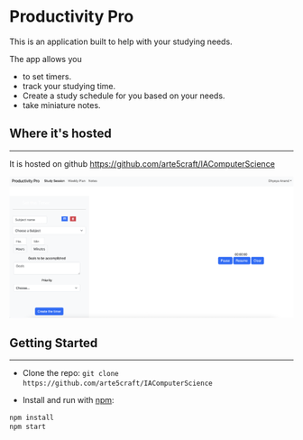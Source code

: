 # Productivity Pro

This is an application built to help with your studying needs.

The app allows you
- to set timers.
- track your studying time.
- Create a study schedule for you based on your needs.
- take miniature notes.

## Where it's hosted
----

It is hosted on github
https://github.com/arte5craft/IAComputerScience

![study session page](img/screenshot1.png)


## Getting Started
----

- Clone the repo:  `git clone https://github.com/arte5craft/IAComputerScience`

- Install and run with [npm](https://www.npmjs.com/):
```
npm install
npm start
```
